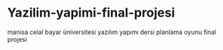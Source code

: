 # Yazilim-yapimi-final-projesi
manisa celal bayar üniversitesi yazılım yapımı dersi planlama oyunu final projesi
